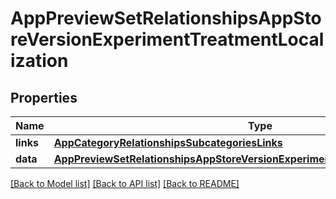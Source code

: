 # AppPreviewSetRelationshipsAppStoreVersionExperimentTreatmentLocalization

## Properties
Name | Type | Description | Notes
------------ | ------------- | ------------- | -------------
**links** | [**AppCategoryRelationshipsSubcategoriesLinks**](AppCategoryRelationshipsSubcategoriesLinks.md) |  | [optional] 
**data** | [**AppPreviewSetRelationshipsAppStoreVersionExperimentTreatmentLocalizationData**](AppPreviewSetRelationshipsAppStoreVersionExperimentTreatmentLocalizationData.md) |  | [optional] 

[[Back to Model list]](../README.md#documentation-for-models) [[Back to API list]](../README.md#documentation-for-api-endpoints) [[Back to README]](../README.md)


